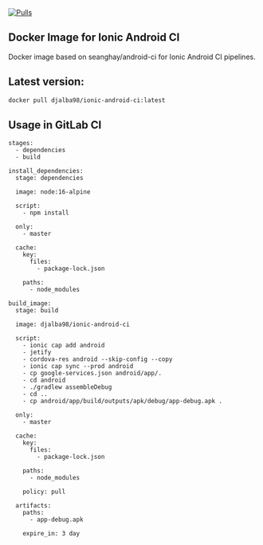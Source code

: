 <a href="https://hub.docker.com/repository/docker/djalba98/ionic-android-ci">
        <img src="https://img.shields.io/docker/pulls/djalba98/ionic-android-ci.svg?style=flat-square&color=brightgreen&logo=docker&logoColor=white"
            alt="Pulls"></a> 

## Docker Image for Ionic Android CI
Docker image based on seanghay/android-ci for Ionic Android CI pipelines.

## Latest version:
```sh
docker pull djalba98/ionic-android-ci:latest
```

## Usage in GitLab CI

```
stages:
  - dependencies
  - build

install_dependencies:
  stage: dependencies
  
  image: node:16-alpine
  
  script:
    - npm install
  
  only:
    - master
  
  cache:
    key:
      files:
        - package-lock.json
    
    paths:
      - node_modules

build_image:
  stage: build
  
  image: djalba98/ionic-android-ci
  
  script:
    - ionic cap add android
    - jetify
    - cordova-res android --skip-config --copy
    - ionic cap sync --prod android
    - cp google-services.json android/app/.
    - cd android
    - ./gradlew assembleDebug
    - cd ..
    - cp android/app/build/outputs/apk/debug/app-debug.apk .
  
  only:
    - master
  
  cache:
    key:
      files:
        - package-lock.json
    
    paths:
      - node_modules
    
    policy: pull
  
  artifacts:
    paths:
      - app-debug.apk
    
    expire_in: 3 day

```
